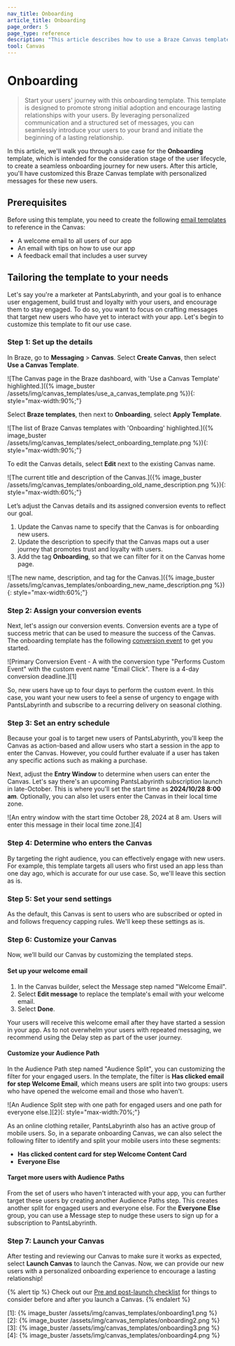 ```yaml
---
nav_title: Onboarding
article_title: Onboarding
page_order: 5
page_type: reference
description: "This article describes how to use a Braze Canvas template to create onboarding journeys that promote strong initial adoption and encourage lasting relationships with your users."
tool: Canvas
---
```


# Onboarding

> Start your users' journey with this onboarding template. This template is designed to promote strong initial adoption and encourage lasting relationships with your users. By leveraging personalized communication and a structured set of messages, you can seamlessly introduce your users to your brand and initiate the beginning of a lasting relationship.

In this article, we'll walk you through a use case for the **Onboarding** template, which is intended for the consideration stage of the user lifecycle, to create a seamless onboarding journey for new users. After this article, you'll have customized this Braze Canvas template with personalized messages for these new users.

## Prerequisites

Before using this template, you need to create the following [email templates]({{site.baseurl}}/user_guide/message_building_by_channel/email/templates/email_template) to reference in the Canvas:

- A welcome email to all users of our app
- An email with tips on how to use our app
- A feedback email that includes a user survey

## Tailoring the template to your needs

Let's say you're a marketer at PantsLabyrinth, and your goal is to enhance user engagement, build trust and loyalty with your users, and encourage them to stay engaged. To do so, you want to focus on crafting messages that target new users who have yet to interact with your app. Let's begin to customize this template to fit our use case.

### Step 1: Set up the details 

In Braze, go to **Messaging** > **Canvas**. Select **Create Canvas**, then select **Use a Canvas Template**.

![The Canvas page in the Braze dashboard, with 'Use a Canvas Template' highlighted.]({% image_buster /assets/img/canvas_templates/use_a_canvas_template.png %}){: style="max-width:90%;"}

Select **Braze templates**, then next to **Onboarding**, select **Apply Template**.

![The list of Braze Canvas templates with 'Onboarding' highlighted.]({% image_buster /assets/img/canvas_templates/select_onboarding_template.png %}){: style="max-width:90%;"}

To edit the Canvas details, select **Edit** next to the existing Canvas name.

![The current title and description of the Canvas.]({% image_buster /assets/img/canvas_templates/onboarding_old_name_description.png %}){: style="max-width:60%;"}

Let’s adjust the Canvas details and its assigned conversion events to reflect our goal.

1. Update the Canvas name to specify that the Canvas is for onboarding new users.
2. Update the description to specify that the Canvas maps out a user journey that promotes trust and loyalty with users.
3. Add the tag **Onboarding**, so that we can filter for it on the Canvas home page.

![The new name, description, and tag for the Canvas.]({% image_buster /assets/img/canvas_templates/onboarding_new_name_description.png %}){: style="max-width:60%;"}

### Step 2: Assign your conversion events

Next, let's assign our conversion events. Conversion events are a type of success metric that can be used to measure the success of the Canvas. The onboarding template has the following [conversion event]({{site.baseurl}}//user_guide/engagement_tools/campaigns/building_campaigns/conversion_events/#primary-conversion-event) to get you started.

![Primary Conversion Event - A with the conversion type "Performs Custom Event" with the custom event name "Email Click". There is a 4-day conversion deadline.][1]

So, new users have up to four days to perform the custom event. In this case, you want your new users to feel a sense of urgency to engage with PantsLabyrinth and subscribe to a recurring delivery on seasonal clothing.

### Step 3: Set an entry schedule

Because your goal is to target new users of PantsLabyrinth, you'll keep the Canvas as action-based and allow users who start a session in the app to enter the Canvas. However, you could further evaluate if a user has taken any specific actions such as making a purchase.

Next, adjust the **Entry Window** to determine when users can enter the Canvas. Let's say there's an upcoming PantsLabyrinth subscription launch in late-October. This is where you'll set the start time as **2024/10/28 8:00 am**. Optionally, you can also let users enter the Canvas in their local time zone.

![An entry window with the start time October 28, 2024 at 8 am. Users will enter this message in their local time zone.][4]

### Step 4: Determine who enters the Canvas

By targeting the right audience, you can effectively engage with new users. For example, this template targets all users who first used an app less than one day ago, which is accurate for our use case. So, we'll leave this section as is.

### Step 5: Set your send settings

As the default, this Canvas is sent to users who are subscribed or opted in and follows frequency capping rules. We'll keep these settings as is.

### Step 6: Customize your Canvas

Now, we’ll build our Canvas by customizing the templated steps.

#### Set up your welcome email

1. In the Canvas builder, select the Message step named "Welcome Email".
2. Select **Edit message** to replace the template's email with your welcome email.
3. Select **Done**.

Your users will receive this welcome email after they have started a session in your app. As to not overwhelm your users with repeated messaging, we recommend using the Delay step as part of the user journey.

#### Customize your Audience Path

In the Audience Path step named "Audience Split", you can customizing the filter for your engaged users. In the template, the filter is **Has clicked email for step Welcome Email**, which means users are split into two groups: users who have opened the welcome email and those who haven't.

![An Audience Split step with one path for engaged users and one path for everyone else.][2]{: style="max-width:70%;"}

As an online clothing retailer, PantsLabyrinth also has an active group of mobile users. So, in a separate onboarding Canvas, we can also select the following filter to identify and split your mobile users into these segments:

- **Has clicked content card for step Welcome Content Card**
- **Everyone Else**

#### Target more users with Audience Paths

From the set of users who haven't interacted with your app, you can further target these users by creating another Audience Paths step. This creates another split for engaged users and everyone else. For the **Everyone Else** group, you can use a Message step to nudge these users to sign up for a subscription to PantsLabyrinth.

### Step 7: Launch your Canvas

After testing and reviewing our Canvas to make sure it works as expected, select **Launch Canvas** to launch the Canvas. Now, we can provide our new users with a personalized onboarding experience to encourage a lasting relationship!

{% alert tip %}
Check out our [Pre and post-launch checklist]({{site.baseurl}}/user_guide/engagement_tools/canvas/ideas_and_strategies/pre_post_launch_checklist/#things-to-consider-before-launch) for things to consider before and after you launch a Canvas.
{% endalert %}

[1]: {% image_buster /assets/img/canvas_templates/onboarding1.png %}
[2]: {% image_buster /assets/img/canvas_templates/onboarding2.png %}
[3]: {% image_buster /assets/img/canvas_templates/onboarding3.png %}
[4]: {% image_buster /assets/img/canvas_templates/onboarding4.png %}